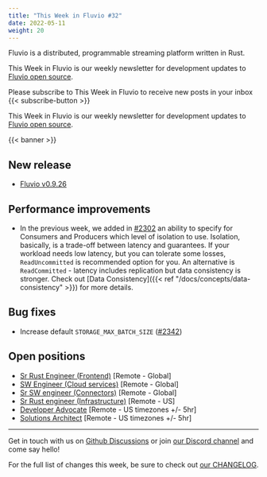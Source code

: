 ```yaml
---
title: "This Week in Fluvio #32"
date: 2022-05-11
weight: 20
---
```

Fluvio is a distributed, programmable streaming platform written in Rust.

This Week in Fluvio is our weekly newsletter for development updates to [Fluvio open source].

Please subscribe to This Week in Fluvio to receive new posts in your inbox
{{< subscribe-button >}}

This Week in Fluvio is our weekly newsletter for development updates to [Fluvio open source].

{{< banner >}}

## New release
* [Fluvio v0.9.26](https://github.com/infinyon/fluvio/releases/tag/v0.9.26)


## Performance improvements
* In the previous week, we added in [#2302](https://github.com/infinyon/fluvio/issues/2302) an ability to specify for Consumers
and Producers which level of isolation to use. Isolation, basically, is a trade-off between latency and guarantees. If your workload
needs low latency, but you can tolerate some losses, `ReadUncommitted` is recommended option for you. An alternative is 
`ReadCommitted` - latency includes replication but data consistency is stronger. Check out 
[Data Consistency]({{< ref "/docs/concepts/data-consistency" >}}) for more details.

## Bug fixes
* Increase default `STORAGE_MAX_BATCH_SIZE` ([#2342](https://github.com/infinyon/fluvio/issues/2342))

## Open positions
* [Sr Rust Engineer (Frontend)](https://www.infinyon.com/careers/cloud-ui-engineer-senior-level) [Remote - Global]
* [SW Engineer (Cloud services)](https://www.infinyon.com/careers/cloud-engineer-mid-level) [Remote - Global]
* [Sr SW engineer (Connectors)](https://www.infinyon.com/careers/connectors-engineer-senior-level) [Remote - Global]
* [Sr Rust engineer (Infrastructure)](https://www.infinyon.com/careers/infrastructure-engineer-senior-level) [Remote - US]
* [Developer Advocate](https://www.infinyon.com/careers/developer-advocate-mid-senior-level) [Remote - US timezones +/- 5hr]
* [Solutions Architect](https://www.infinyon.com/careers/solutions-architect) [Remote - US timezones +/- 5hr]

---

Get in touch with us on [Github Discussions] or join [our Discord channel] and come say hello!

For the full list of changes this week, be sure to check out [our CHANGELOG].

[Fluvio open source]: https://github.com/infinyon/fluvio
[our CHANGELOG]: https://github.com/infinyon/fluvio/blob/master/CHANGELOG.md
[our Discord channel]: https://discordapp.com/invite/bBG2dTz
[Github Discussions]: https://github.com/infinyon/fluvio/discussions
